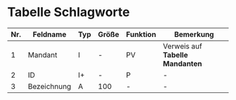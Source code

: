 # Tabelle Schlagworte


Nr.|Feldname|Typ|Größe|Funktion|Bemerkung
--|--|--|--|--|--
1|Mandant|I|-|PV|Verweis auf **Tabelle Mandanten**
2|ID|I+|-|P|-
3|Bezeichnung|A|100|-|-
